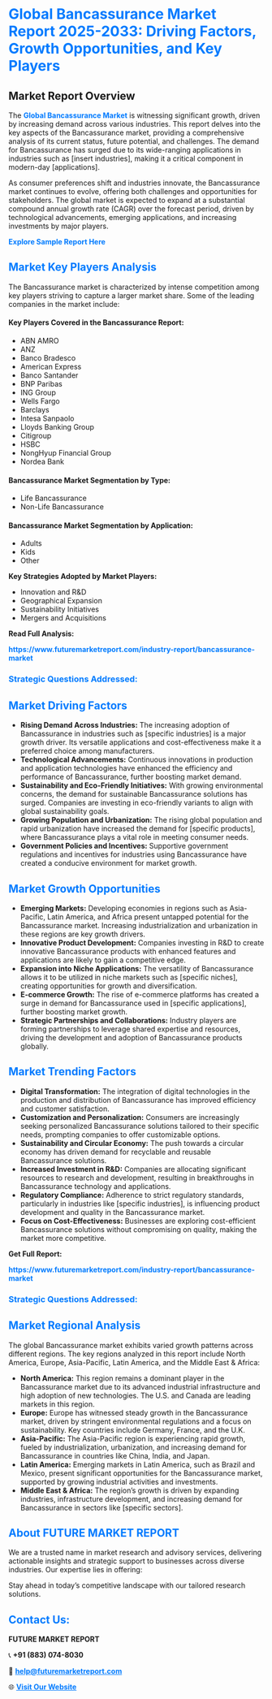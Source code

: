 <h1 style="color: #007BFF;">Global Bancassurance Market Report 2025-2033: Driving Factors, Growth Opportunities, and Key Players</h1>

<section id="overview">
<h2>Market Report Overview</h2>
<p>The <a href="https://www.futuremarketreport.com/industry-report/bancassurance-market" style="color: #007BFF; text-decoration: none;"><strong>Global Bancassurance Market</strong></a> is witnessing significant growth, driven by increasing demand across various industries. This report delves into the key aspects of the Bancassurance market, providing a comprehensive analysis of its current status, future potential, and challenges. The demand for Bancassurance has surged due to its wide-ranging applications in industries such as [insert industries], making it a critical component in modern-day [applications].</p>
<p>As consumer preferences shift and industries innovate, the Bancassurance market continues to evolve, offering both challenges and opportunities for stakeholders. The global market is expected to expand at a substantial compound annual growth rate (CAGR) over the forecast period, driven by technological advancements, emerging applications, and increasing investments by major players.</p>
</section>

<section id="overview">
<p><a href="https://www.futuremarketreport.com/request-sample/reportId=27605" style="color: #007BFF; text-decoration: none;"><strong>Explore Sample Report Here</strong></a></p>
</section>

<section id="key-players">
<h2 style="color: #007BFF;">Market Key Players Analysis</h2>
<p>The Bancassurance market is characterized by intense competition among key players striving to capture a larger market share. Some of the leading companies in the market include:</p>
<h4>Key Players Covered in the Bancassurance Report:</h4>
<ul><li>ABN AMRO</li><li>ANZ</li><li>Banco Bradesco</li><li>American Express</li><li>Banco Santander</li><li>BNP Paribas</li><li>ING Group</li><li>Wells Fargo</li><li>Barclays</li><li>Intesa Sanpaolo</li><li>Lloyds Banking Group</li><li>Citigroup</li><li>HSBC</li><li>NongHyup Financial Group</li><li>Nordea Bank</li></ul>
<h4>Bancassurance Market Segmentation by Type:</h4>
<ul><li>Life Bancassurance</li><li>Non-Life Bancassurance</li></ul>

<h4>Bancassurance Market Segmentation by Application:</h4>
<ul><li>Adults</li><li>Kids</li><li>Other</li></ul>
<p><strong>Key Strategies Adopted by Market Players:</strong></p>
<ul>
<li>Innovation and R&D</li>
<li>Geographical Expansion</li>
<li>Sustainability Initiatives</li>
<li>Mergers and Acquisitions</li>
</ul>
</section>

<section>
<p><strong>Read Full Analysis: </strong></p><a href="https://www.futuremarketreport.com/industry-report/bancassurance-market" style="color: #007BFF; text-decoration: none;"><strong>https://www.futuremarketreport.com/industry-report/bancassurance-market</strong></a>
<h3 style="color: #007BFF;">Strategic Questions Addressed:</h3>
</section>

<section id="driving-factors">
<h2 style="color: #007BFF;">Market Driving Factors</h2>
<ul>
<li><strong>Rising Demand Across Industries:</strong> The increasing adoption of Bancassurance in industries such as [specific industries] is a major growth driver. Its versatile applications and cost-effectiveness make it a preferred choice among manufacturers.</li>
<li><strong>Technological Advancements:</strong> Continuous innovations in production and application technologies have enhanced the efficiency and performance of Bancassurance, further boosting market demand.</li>
<li><strong>Sustainability and Eco-Friendly Initiatives:</strong> With growing environmental concerns, the demand for sustainable Bancassurance solutions has surged. Companies are investing in eco-friendly variants to align with global sustainability goals.</li>
<li><strong>Growing Population and Urbanization:</strong> The rising global population and rapid urbanization have increased the demand for [specific products], where Bancassurance plays a vital role in meeting consumer needs.</li>
<li><strong>Government Policies and Incentives:</strong> Supportive government regulations and incentives for industries using Bancassurance have created a conducive environment for market growth.</li>
</ul>
</section>

<section id="growth-opportunities">
<h2 style="color: #007BFF;">Market Growth Opportunities</h2>
<ul>
<li><strong>Emerging Markets:</strong> Developing economies in regions such as Asia-Pacific, Latin America, and Africa present untapped potential for the Bancassurance market. Increasing industrialization and urbanization in these regions are key growth drivers.</li>
<li><strong>Innovative Product Development:</strong> Companies investing in R&D to create innovative Bancassurance products with enhanced features and applications are likely to gain a competitive edge.</li>
<li><strong>Expansion into Niche Applications:</strong> The versatility of Bancassurance allows it to be utilized in niche markets such as [specific niches], creating opportunities for growth and diversification.</li>
<li><strong>E-commerce Growth:</strong> The rise of e-commerce platforms has created a surge in demand for Bancassurance used in [specific applications], further boosting market growth.</li>
<li><strong>Strategic Partnerships and Collaborations:</strong> Industry players are forming partnerships to leverage shared expertise and resources, driving the development and adoption of Bancassurance products globally.</li>
</ul>
</section>

<section id="trending-factors">
<h2 style="color: #007BFF;">Market Trending Factors</h2>
<ul>
<li><strong>Digital Transformation:</strong> The integration of digital technologies in the production and distribution of Bancassurance has improved efficiency and customer satisfaction.</li>
<li><strong>Customization and Personalization:</strong> Consumers are increasingly seeking personalized Bancassurance solutions tailored to their specific needs, prompting companies to offer customizable options.</li>
<li><strong>Sustainability and Circular Economy:</strong> The push towards a circular economy has driven demand for recyclable and reusable Bancassurance solutions.</li>
<li><strong>Increased Investment in R&D:</strong> Companies are allocating significant resources to research and development, resulting in breakthroughs in Bancassurance technology and applications.</li>
<li><strong>Regulatory Compliance:</strong> Adherence to strict regulatory standards, particularly in industries like [specific industries], is influencing product development and quality in the Bancassurance market.</li>
<li><strong>Focus on Cost-Effectiveness:</strong> Businesses are exploring cost-efficient Bancassurance solutions without compromising on quality, making the market more competitive.</li>
</ul>
</section>

<section>
<p><strong>Get Full Report: </strong></p><a href="https://www.futuremarketreport.com/industry-report/bancassurance-market" style="color: #007BFF; text-decoration: none;"><strong>https://www.futuremarketreport.com/industry-report/bancassurance-market</strong></a>
<h3 style="color: #007BFF;">Strategic Questions Addressed:</h3>
</section>


<section id="regional-analysis">
<h2 style="color: #007BFF;">Market Regional Analysis</h2>
<p>The global Bancassurance market exhibits varied growth patterns across different regions. The key regions analyzed in this report include North America, Europe, Asia-Pacific, Latin America, and the Middle East & Africa:</p>
<ul>
<li><strong>North America:</strong> This region remains a dominant player in the Bancassurance market due to its advanced industrial infrastructure and high adoption of new technologies. The U.S. and Canada are leading markets in this region.</li>
<li><strong>Europe:</strong> Europe has witnessed steady growth in the Bancassurance market, driven by stringent environmental regulations and a focus on sustainability. Key countries include Germany, France, and the U.K.</li>
<li><strong>Asia-Pacific:</strong> The Asia-Pacific region is experiencing rapid growth, fueled by industrialization, urbanization, and increasing demand for Bancassurance in countries like China, India, and Japan.</li>
<li><strong>Latin America:</strong> Emerging markets in Latin America, such as Brazil and Mexico, present significant opportunities for the Bancassurance market, supported by growing industrial activities and investments.</li>
<li><strong>Middle East & Africa:</strong> The region’s growth is driven by expanding industries, infrastructure development, and increasing demand for Bancassurance in sectors like [specific sectors].</li>
</ul>
</section>

<footer>
<h2 style="color: #007BFF;">About FUTURE MARKET REPORT</h2>
<p>We are a trusted name in market research and advisory services, delivering actionable insights and strategic support to businesses across diverse industries. Our expertise lies in offering:</p>

<p>Stay ahead in today’s competitive landscape with our tailored research solutions.</p>

<h2 style="color: #007BFF;">Contact Us:</h2>
<p><strong>FUTURE MARKET REPORT</strong></p>
<p>📞 <strong>+91 (883) 074-8030</strong></p>
<p>📧 <strong><a href="mailto:help@futuremarketreport.com" style="color: #007BFF;">help@futuremarketreport.com</a></strong></p>
<p>🌐 <strong><a href="https://www.futuremarketreport.com/" style="color: #007BFF;">Visit Our Website</a></strong></p>
</footer>